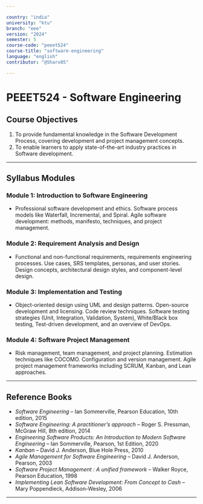 ```yaml
---

country: "india"
university: "ktu"
branch: "eee"
version: "2024"
semester: 5
course-code: "peeet524"
course-title: "software-engineering"
language: "english"
contributor: "@Sharx05"

---
```


# PEEET524 - Software Engineering

## Course Objectives

1.  To provide fundamental knowledge in the Software Development Process, covering development and project management concepts.
2.  To enable learners to apply state-of-the-art industry practices in Software development.

---

## Syllabus Modules

### Module 1: Introduction to Software Engineering

-   Professional software development and ethics. Software process models like Waterfall, Incremental, and Spiral. Agile software development: methods, manifesto, techniques, and project management.

### Module 2: Requirement Analysis and Design

-   Functional and non-functional requirements, requirements engineering processes. Use cases, SRS templates, personas, and user stories. Design concepts, architectural design styles, and component-level design.

### Module 3: Implementation and Testing

-   Object-oriented design using UML and design patterns. Open-source development and licensing. Code review techniques. Software testing strategies (Unit, Integration, Validation, System), White/Black box testing, Test-driven development, and an overview of DevOps.

### Module 4: Software Project Management

-   Risk management, team management, and project planning. Estimation techniques like COCOMO. Configuration and version management. Agile project management frameworks including SCRUM, Kanban, and Lean approaches.

---

## Reference Books

-   *Software Engineering* – Ian Sommerville, Pearson Education, 10th edition, 2015
-   *Software Engineering: A practitioner’s approach* – Roger S. Pressman, McGraw Hill, 8th edition, 2014
-   *Engineering Software Products: An Introduction to Modern Software Engineering* – Ian Sommerville, Pearson, 1st Edition, 2020
-   *Kanban* – David J. Anderson, Blue Hole Press, 2010
-   *Agile Management for Software Engineering* – David J. Anderson, Pearson, 2003
-   *Software Project Management : A unified framework* – Walker Royce, Pearson Education, 1998
-   *Implementing Lean Software Development: From Concept to Cash* – Mary Poppendieck, Addison-Wesley, 2006

---
